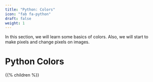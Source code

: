 ```yaml
---
title: "Python: Colors"
icon: "fab fa-python"
draft: false
weight: 1
---
```

In this section, we will learn some basics of colors. Also, we will start to make pixels and change pixels on images.

# Python Colors
{{% children %}}
